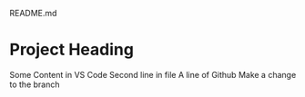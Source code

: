 README.md
# Project Heading
Some Content in VS Code
Second line in file
A line of Github
Make a change to the branch